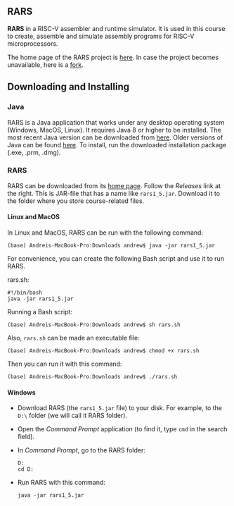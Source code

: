 RARS
---

__RARS__ in a RISC-V assembler and runtime simulator. It is used in this course
to create, assemble and simulate assembly programs for RISC-V microprocessors.

The home page of the RARS project is [here](https://github.com/TheThirdOne/rars).
In case the project becomes unavailable, here is a [fork](https://github.com/andrewt0301/rars).

## Downloading and Installing

### Java 

RARS is a Java application that works under any desktop operating system (Windows, MacOS, Linux).
It requires Java 8 or higher to be installed. The most recent Java version can be downloaded
from [here](https://www.oracle.com/java/technologies/javase-downloads.html).
Older versions of Java can be found [here](
https://www.oracle.com/java/technologies/oracle-java-archive-downloads.html).
To install, run the downloaded installation package (.exe, .prm, .dmg).

### RARS

RARS can be downloaded from its [home page](https://github.com/TheThirdOne/rars).
Follow the _Releases_ link at the right.
This is JAR-file that has a name like `rars1_5.jar`.
Download it to the folder where you store course-related files.

#### Linux and MacOS

In Linux and MacOS, RARS can be run with the following command:

    (base) Andreis-MacBook-Pro:Downloads andrew$ java -jar rars1_5.jar 

For convenience, you can create the following Bash script and use it to run RARS.

rars.sh:

    #!/bin/bash
    java -jar rars1_5.jar 

Running a Bash script:

    (base) Andreis-MacBook-Pro:Downloads andrew$ sh rars.sh 

Also, `rars.sh` can be made an executable file:

    (base) Andreis-MacBook-Pro:Downloads andrew$ chmod +x rars.sh

Then you can run it with this command:

    (base) Andreis-MacBook-Pro:Downloads andrew$ ./rars.sh

#### Windows

* Download RARS (the `rars1_5.jar` file) to your disk. For example, to the `D:\` folder (we will call it RARS folder).
* Open the _Command Prompt_ application (to find it, type `cmd` in the search field).
* In _Command Prompt_, go to the RARS folder:
    
      D:
      cd D:

* Run RARS with this command:

      java -jar rars1_5.jar
